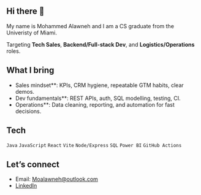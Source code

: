 ## Hi there 👋

My name is Mohammed Alawneh and I am a CS graduate from the Univeristy of Miami.

Targeting **Tech Sales**, **Backend/Full-stack Dev**, and **Logistics/Operations** roles.

## What I bring
- Sales mindset**: KPIs, CRM hygiene, repeatable GTM habits, clear demos.  
- Dev fundamentals**: REST APIs, auth, SQL modelling, testing, CI.  
- Operations**: Data cleaning, reporting, and automation for fast decisions.

## Tech
`Java` `JavaScript` `React` `Vite` `Node/Express` `SQL` `Power BI` `GitHub Actions`

## Let’s connect
- Email: Moalawneh@outlook.com
- [LinkedIn](https://www.linkedin.com/in/mohammed-alawneh-6b3aa624b/)

